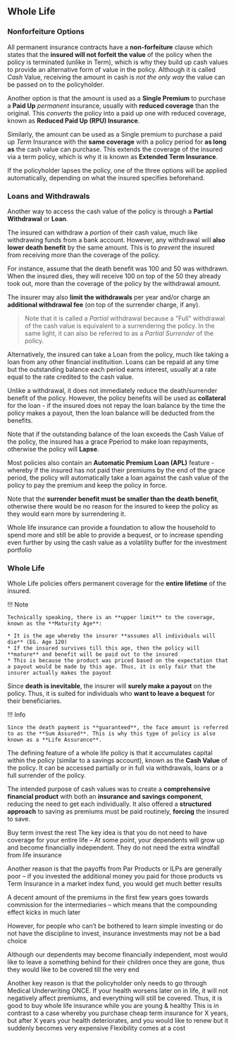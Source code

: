 ## **Whole Life**

### **Nonforfeiture Options**

All permanent insurance contracts have a **non-forfeiture** clause which states that the **insured will not forfeit the value** of the policy when the policy is terminated (unlike in Term), which is why they build up cash values to provide an alternative form of value in the policy. Although it is called *Cash* Value, receiving the amount in cash is *not the only way* the value can be passed on to the policyholder.

Another option is that the amount is used as a **Single Premium** to purchase a **Paid Up** *permanent* insurance, usually with **reduced coverage** than the original. This *converts* the policy into a paid up one with reduced coverage, known as **Reduced Paid Up (RPU) Insurance**.

Similarly, the amount can be used as a Single premium to purchase a paid up *Term* Insurance with the **same coverage** with a policy period for **as long as** the cash value can purchase. This extends the coverage of the insured via a term policy, which is why it is known as **Extended Term Insurance**.

If the policyholder lapses the policy, one of the three options will be applied automatically, depending on what the insured specifies beforehand.

### **Loans and Withdrawals**

Another way to access the cash value of the policy is through a **Partial Withdrawal** or **Loan**.

The insured can withdraw a *portion* of their cash value, much like withdrawing funds from a bank account. However, any withdrawal will **also lower death benefit** by the same amount. This is to *prevent* the insured from receiving more than the coverage of the policy.

For instance, assume that the death benefit was 100 and 50 was withdrawn. When the insured dies, they will receive 100 on top of the 50 they already took out, more than the coverage of the policy by the withdrawal amount.

The insurer may also **limit the withdrawals** per year and/or charge an **additional withdrawal fee** (on top of the surrender charge, if any).

> Note that it is called a *Partial* withdrawal because a "Full" withdrawal of the cash value is equivalent to a surrendering the policy. In the same light, it can also be referred to as a *Partial Surrender* of the policy.

Alternatively, the insured can take a Loan from the policy, much like taking a loan from any other financial instituition. Loans can be repaid at any time but the outstanding balance each period earns interest, usually at a rate equal to the rate credited to the cash value.

Unlike a withdrawal, it does not immediately reduce the death/surrender benefit of the policy. However, the policy benefits will be used as **collateral** for the loan - if the insured does not repay the loan balance by the time the policy makes a payout, then the loan balance will be deducted from the benefits.

Note that if the outstanding balance of the loan exceeds the Cash Value of the policy, the insured has a grace Pperiod to make loan repayments, otherwise the policy will **Lapse**.

Most policies also contain an **Automatic Premium Loan (APL)** feature - whereby if the insured has not paid their premiums by the end of the grace period, the policy will automatically take a loan against the cash value of the policy to pay the premium and keep the policy in force.

<!-- Encourages persistency -->

<!--
Cash value = Reserve?
Guaranteed vs Non Guaranteed Cash values

Front End Load > Cash value build up after specified period
Bakc end load > Cash value after awhile

For investments in the General Account, the insurer earns the difference in investment returns between the amount credited to the cash value and the actual returns

Understanding Cash Value
	The purpose of Cash Value is to reduce the amount of money that the insurer has to pay when you die. You can only get either the Surrender Value or the Death Benefit. If you die, your beneficiaries only get the Death Benefit while the Surrender Value goes to the insurer, which is used to offset the cost of the death benefit to the insurer
	At the beginning of the policy, the Cash Value is low, which means that the risk to the insurer is high. Thus, the premiums mostly go towards paying for the insurance (Mortality charge)
	
Cash Value & New Business Strain
	A more proper way to think about Cash Value is that it is the Net Premium Reserve
	Reserves cover future claims – Death OR Surrender Benefit (Cash Value)
	As alluded to earlier, in the early years of a policy, the premium collected is insufficient to cover Expenses, Insurance Charges and the Regulatory Reserve required
	Insurers thus have to fork out their own capital to fulfil the reserve requirement, immediately taking a loss, known as the New Business Strain
	NBS=Initial Cash Outlow-Cash Inflow
	If the insurer does not have enough capital, writing too much new business can significantly impact their financial standing
	But writing more business also improves long term financial standing
	As more premiums are collected, the reserve will slowly build up and the insurer will recoup their loss & building up Cash Value as well
	Since the reserves are meant to cover future claims, the maximum amount in the reserve is the Death Benefit. Since the Reserve is the Cash Value as well, the Cash Value will never exceed the Death Benefit

Typically lower than total premiums paid
-->

Note that the **surrender benefit must be smaller than the death benefit**, otherwise there would be no reason for the insured to keep the policy as they would earn more by surrendering it.

Whole life insurance can provide a foundation to allow the household to spend more and still be able to provide a bequest, or to increase spending even further by using the cash value as a volatility buffer for the investment portfolio

### **Whole Life**

Whole Life policies offers permanent coverage for the **entire lifetime** of the insured.

!!! Note

	Technically speaking, there is an **upper limit** to the coverage, known as the **Maturity Age**:

	* It is the age whereby the insurer **assumes all individuals will die** (EG. Age 120)
	* If the insured survives till this age, then the policy will **mature** and benefit will be paid out to the insured
	* This is because the product was priced based on the expectation that a payout would be made by this age. Thus, it is only fair that the insurer actually makes the payout

Since **death is inevitable**, the insurer will **surely make a payout** on the policy. Thus, it is suited for individuals who **want to leave a bequest** for their beneficiaries. 

!!! Info

	Since the death payment is **guaranteed**, the face amount is referred to as the **Sum Assured**. This is why this type of policy is also known as a **Life Assurance**.

The defining feature of a whole life policy is that it accumulates capital within the policy (similar to a savings account), known as the **Cash Value** of the policy. It can be accessed partially or in full via withdrawals, loans or a full surrender of the policy.

The intended purpose of cash values was to create a **comprehensive financial product** with both an **insurance and savings component**, reducing the need to get each individually. It also offered a **structured approach** to saving as premiums must be paid routinely, **forcing** the insured to save.


Buy term invest the rest
The key idea is that you do not need to have coverage for your entire life – At some point, your dependents will grow up and become financially independent. They do not need the extra windfall from life insurance

Another reason is that the payoffs from Par Products or ILPs are generally poor – if you invested the additional money you paid for those products vs Term Insurance in a market index fund, you would get much better results

A decent amount of the premiums in the first few years goes towards commission for the intermediaries – which means that the compounding effect kicks in much later

However, for people who can’t be bothered to learn simple investing or do not have the discipline to invest, insurance investments may not be a bad choice


Although our dependents may become financially independent, most would like to leave a something behind for their children once they are gone, thus they would like to be covered till the very end

Another key reason is that the policyholder only needs to go through Medical Underwriting ONCE. If your health worsens later on in life, it will not negatively affect premiums, and everything will still be covered. Thus, it is good to buy whole life insurance while you are young & healthy
This is in contrast to a case whereby you purchase cheap term insurance for X years, but after X years your health deteriorates, and you would like to renew but it suddenly becomes very expensive
Flexibility comes at a cost